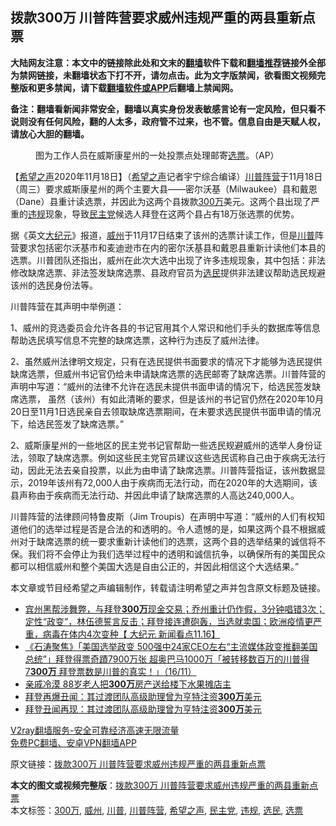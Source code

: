  <h2>拨款300万 川普阵营要求威州违规严重的两县重新点票</h2> <p class="notice"><b>大陆网友注意：本文中的链接除此处和文末的<a href="https://github.com/bannedbook/fanqiang" >翻墙</a>软件下载和<a href="https://github.com/killgcd/justmysocks/blob/master/README.md">翻墙推荐</a>链接外全部为禁网链接，未翻墙状态下打不开，请勿点击。此为文字版禁闻，欲看图文视频完整版和更多禁闻，请下载<a href="https://github.com/bannedbook/fanqiang">翻墙软件或APP</a>后翻墙上禁闻网。</p><p>备注：翻墙看新闻非常安全，翻墙以真实身份发表敏感言论有一定风险，但只看不说则没有任何风险，翻的人太多，政府管不过来，也不管。信息自由是天赋人权，请放心大胆的翻墙。</b></p>  <div class="entry"> <figure><figcaption>图为工作人员在威斯康星州的一处投票点处理邮寄<a href="https://www.bannedbook.org/bnews/tag/%E9%80%89%E7%A5%A8/" class="st_tag internal_tag" rel="tag" title="标签 选票 下的日志">选票</a>。（AP）</figcaption></figure> <p>【<span class='wp_keywordlink_affiliate'><a href="https://www.soundofhope.org" title="希望之声" target="_blank">希望之声</a></span>2020年11月18日】（<a href="https://www.bannedbook.org/bnews/tag/%e5%b8%8c%e6%9c%9b%e4%b9%8b%e5%a3%b0/" class="st_tag internal_tag" rel="tag" title="标签 希望之声 下的日志">希望之声</a>记者宇宁综合编译）<a href="https://www.bannedbook.org/bnews/tag/%e5%b7%9d%e6%99%ae%e9%98%b5%e8%90%a5/" class="st_tag internal_tag" rel="tag" title="标签 川普阵营 下的日志">川普阵营</a>于11月18日（周三）要求威斯康星州的两个主要大县——密尔沃基（Milwaukee）县和戴恩（Dane）县重计读选票，并因此为这两个县拨款<a href="https://www.bannedbook.org/bnews/tag/300%E4%B8%87/" class="st_tag internal_tag" rel="tag" title="标签 300万 下的日志">300万</a>美元。这两个县出现了严重的<a href="https://www.bannedbook.org/bnews/tag/%E8%BF%9D%E8%A7%84/" class="st_tag internal_tag" rel="tag" title="标签 违规 下的日志">违规</a>现象，导致<a href="https://www.bannedbook.org/bnews/tag/%e6%b0%91%e4%b8%bb%e5%85%9a/" class="st_tag internal_tag" rel="tag" title="标签 民主党 下的日志">民主党</a>候选人拜登在这两个县占有18万张选票的优势。</p> <p>据《英文<span class='wp_keywordlink_affiliate'><a href="http://www.epochtimes.com/" title="大纪元" target="_blank">大纪元</a></span>》报道，<a href="https://www.bannedbook.org/bnews/tag/%E5%A8%81%E5%B7%9E/" class="st_tag internal_tag" rel="tag" title="标签 威州 下的日志">威州</a>于11月17日结束了该州的选票计读工作，但是<a href="https://www.bannedbook.org/bnews/tag/%e5%b7%9d%e6%99%ae/" class="st_tag internal_tag" rel="tag" title="标签 川普 下的日志">川普</a>阵营要求包括密尔沃基市和麦迪逊市在内的密尔沃基县和戴恩县重新计读他们本县的选票。川普团队还指出，威州在此次大选中出现了许多违规现象，其中包括：非法修改缺席选票、非法签发缺席选票、县政府官员为<a href="https://www.bannedbook.org/bnews/tag/%E9%80%89%E6%B0%91/" class="st_tag internal_tag" rel="tag" title="标签 选民 下的日志">选民</a>提供非法建议帮助选民规避该州的选民身份法等。</p> <p>川普阵营在其声明中举例道：</p>  <p>1、威州的竞选委员会允许各县的书记官用其个人常识和他们手头的数据库等信息帮助选民填写信息不完整的缺席选票，这种行为违反了威州法律。</p> <p>2、虽然威州法律明文规定，只有在选民提供书面要求的情况下才能够为选民提供缺席选票，但威州书记官仍给未申请缺席选票的选民邮寄了缺席选票。川普阵营的声明中写道：“威州的法律不允许在选民未提供书面申请的情况下，给选民签发缺席选票， 虽然（该州）有如此清晰的要求，但是该州的书记官仍然在2020年10月20日至11月1日选民亲自去领取缺席选票期间，在未要求选民提供书面申请的情况下，给选民签发了缺席选票。”</p> <p>2、威斯康星州的一些地区的民主党书记官帮助一些选民规避威州的选举人身份证法，领取了缺席选票。例如这些民主党官员建议这些选民谎称自己由于疾病无法行动，因此无法去亲自投票，以此为由申请了缺席选票。川普阵营指证，该州数据显示，2019年该州有72,000人由于疾病而无法行动，而在2020年的大选期间，该县声称由于疾病而无法行动、并因此申请了缺席选票的人高达240,000人。</p>  <p>川普阵营的法律顾问特鲁皮斯（Jim Troupis）在声明中写道：“威州的人们有权知道他们的选举过程是否是合法的和透明的。令人遗憾的是，如果这两个县不根据威州对于缺席选票的统一要求重新计读他们的选票，这两个县的选举结果的诚信将不保。我们将不会停止为我们选举过程中的透明和诚信抗争，以确保所有的美国民众都可以相信威州和整个美国大选是自由公正的，并因此相信这个大选结果。”</p> <p>本文章或节目经希望之声编辑制作，转载请注明希望之声并包含原文标题及链接。</p> <ul class='op-related-articles' title='相关阅读'> <li><a href='https://www.bannedbook.org/bnews/bannedvideo/20201118/1432770.html' target='_blank'>宾州黑帮涉舞弊，与拜登<b>300万</b>现金交易；乔州重计仍作假，3分钟唱错3次；定性“政变”，林伍德誓言反击；拜登接连遭砲轰，当选就卖国；欧洲疫情更严重，病毒在体内4次变种【 大纪元 新闻看点11.16】</a></li> <li><a href='https://www.bannedbook.org/bnews/bannedvideo/20201117/1432127.html' target='_blank'>《石涛聚焦》「美国选举政变 500强中24家CEO左右“主流媒体政变推翻美国总统”」拜登得票奇蹟7900万张 超奥巴马1000万「被转移数百万的川普得7<b>300万</b> 拜登票数是川普的真实！」（16/11）</a></li> <li><a href='https://www.bannedbook.org/bnews/baitai/20201116/1431894.html' target='_blank'>亲戚冷漠 88岁老人把<b>300万</b>房产送给楼下水果摊店主</a></li> <li><a href='https://www.bannedbook.org/bnews/cnnews/20201114/1430813.html' target='_blank'>拜登再爆丑闻：其过渡团队高级助理曾为亨特注资<b>300万</b>美元</a></li> <li><a href='https://www.bannedbook.org/bnews/comments/20201113/1430556.html' target='_blank'>拜登丑闻再现：其过渡团队高级助理曾为亨特注资<b>300万</b>美元</a></li> </ul> <p class="texttj"> <a href="https://www.bannedbook.org/forum23/topic22702.html" target="_blank">V2ray翻墙服务-安全可靠经济高速无限流量</a><br/> <a href="https://github.com/bannedbook/fanqiang/wiki/%E7%A6%81%E9%97%BB%E7%BD%91%E5%AE%89%E5%8D%93%E7%BF%BB%E5%A2%99%E6%96%B0%E9%97%BBAPP" target="_blank">免费PC翻墙、安卓VPN翻墙APP</a></p><p>原文链接：<a class="src_link"  href="https://www.soundofhope.org/post/444352" target="_blank">拨款300万 川普阵营要求威州违规严重的两县重新点票</a></p> <a name='sharetosocial'></a>       <div><b>本文的图文或视频完整版</b>：<a href='https://www.bannedbook.org/bnews/comments/20201119/1433279.html'>拨款300万 川普阵营要求威州违规严重的两县重新点票</a></div>  </div><!--END ENTRY--> <div class="postfooter"> <div>本文标签：<a href="https://www.bannedbook.org/bnews/tag/300%E4%B8%87/" rel="tag">300万</a>, <a href="https://www.bannedbook.org/bnews/tag/%E5%A8%81%E5%B7%9E/" rel="tag">威州</a>, <a href="https://www.bannedbook.org/bnews/tag/%e5%b7%9d%e6%99%ae/" rel="tag">川普</a>, <a href="https://www.bannedbook.org/bnews/tag/%e5%b7%9d%e6%99%ae%e9%98%b5%e8%90%a5/" rel="tag">川普阵营</a>, <a href="https://www.bannedbook.org/bnews/tag/%e5%b8%8c%e6%9c%9b%e4%b9%8b%e5%a3%b0/" rel="tag">希望之声</a>, <a href="https://www.bannedbook.org/bnews/tag/%e6%b0%91%e4%b8%bb%e5%85%9a/" rel="tag">民主党</a>, <a href="https://www.bannedbook.org/bnews/tag/%E8%BF%9D%E8%A7%84/" rel="tag">违规</a>, <a href="https://www.bannedbook.org/bnews/tag/%E9%80%89%E6%B0%91/" rel="tag">选民</a>, <a href="https://www.bannedbook.org/bnews/tag/%E9%80%89%E7%A5%A8/" rel="tag">选票</a></div>  </div><!--END POSTFOOTER--> 